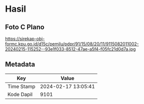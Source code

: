 # Hasil

## Foto C Plano

https://sirekap-obj-formc.kpu.go.id/d15c/pemilu/pdpr/91/15/08/20/11/9115082011002-20240215-115252--93e1f033-8512-47ae-a5f4-f05fc21d0d7a.jpg


## Metadata

| Key        | Value               |
| ---------- | ------------------- |
| Time Stamp | 2024-02-17 13:05:41 |
| Kode Dapil | 9101                |



